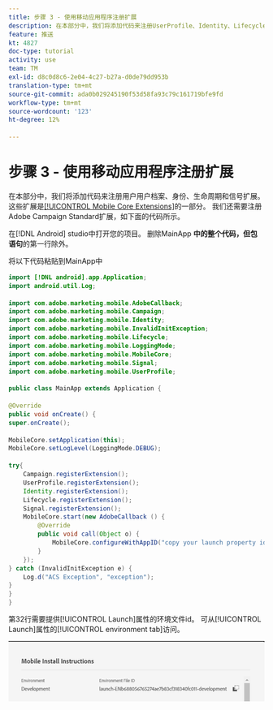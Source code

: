 ```yaml
---
title: 步骤 3 - 使用移动应用程序注册扩展
description: 在本部分中，我们将添加代码来注册UserProfile、Identity、Lifecycle和Signal扩展。
feature: 推送
kt: 4827
doc-type: tutorial
activity: use
team: TM
exl-id: d8c0d8c6-2e04-4c27-b27a-d0de79dd953b
translation-type: tm+mt
source-git-commit: ada0b029245190f53d58fa93c79c161719bfe9fd
workflow-type: tm+mt
source-wordcount: '123'
ht-degree: 12%

---
```


# 步骤 3 - 使用移动应用程序注册扩展

在本部分中，我们将添加代码来注册用户用户档案、身份、生命周期和信号扩展。 这些扩展是[[!UICONTROL Mobile Core Extensions]](https://aep-sdks.gitbook.io/docs/using-mobile-extensions/mobile-core)的一部分。 我们还需要注册Adobe Campaign Standard扩展，如下面的代码所示。

在[!DNL Android] studio中打开您的项目。 删除MainApp **中的整个代码，但包语句**&#x200B;的第一行除外。

将以下代码粘贴到MainApp中

<!--
Removed `{.line-numbers}` below
-->

```java
import [!DNL android].app.Application;
import android.util.Log;

import com.adobe.marketing.mobile.AdobeCallback;
import com.adobe.marketing.mobile.Campaign;
import com.adobe.marketing.mobile.Identity;
import com.adobe.marketing.mobile.InvalidInitException;
import com.adobe.marketing.mobile.Lifecycle;
import com.adobe.marketing.mobile.LoggingMode;
import com.adobe.marketing.mobile.MobileCore;
import com.adobe.marketing.mobile.Signal;
import com.adobe.marketing.mobile.UserProfile;

public class MainApp extends Application {

@Override
public void onCreate() {
super.onCreate();

MobileCore.setApplication(this);
MobileCore.setLogLevel(LoggingMode.DEBUG);

try{
    Campaign.registerExtension();
    UserProfile.registerExtension();
    Identity.registerExtension();
    Lifecycle.registerExtension();
    Signal.registerExtension();
    MobileCore.start(new AdobeCallback () {
        @Override
        public void call(Object o) {
            MobileCore.configureWithAppID("copy your launch property id here");
        }
    });
} catch (InvalidInitException e) {
    Log.d("ACS Exception", "exception");
}
}
}
```

第32行需要提供[!UICONTROL  Launch]属性的环境文件id。 可从[!UICONTROL Launch]属性的[!UICONTROL environment tab]访问。

![launch-id](assets/launch-id-property.PNG)
